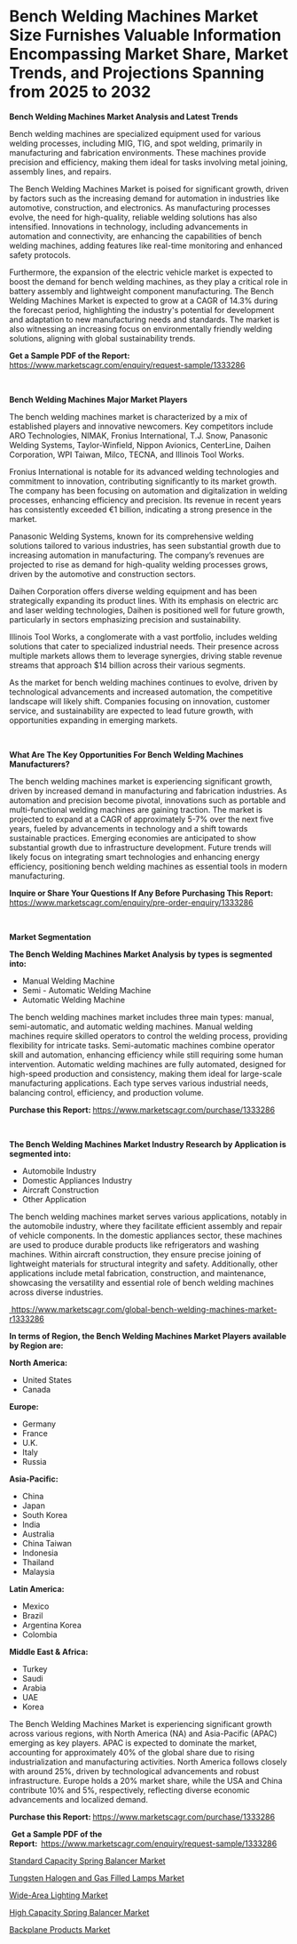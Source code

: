 <p><h1>Bench Welding Machines Market Size Furnishes Valuable Information Encompassing Market Share, Market Trends, and Projections Spanning from 2025 to 2032</h1></p><p><strong>Bench Welding Machines Market Analysis and Latest Trends</strong></p>
<p><p>Bench welding machines are specialized equipment used for various welding processes, including MIG, TIG, and spot welding, primarily in manufacturing and fabrication environments. These machines provide precision and efficiency, making them ideal for tasks involving metal joining, assembly lines, and repairs.</p><p>The Bench Welding Machines Market is poised for significant growth, driven by factors such as the increasing demand for automation in industries like automotive, construction, and electronics. As manufacturing processes evolve, the need for high-quality, reliable welding solutions has also intensified. Innovations in technology, including advancements in automation and connectivity, are enhancing the capabilities of bench welding machines, adding features like real-time monitoring and enhanced safety protocols.</p><p>Furthermore, the expansion of the electric vehicle market is expected to boost the demand for bench welding machines, as they play a critical role in battery assembly and lightweight component manufacturing. The Bench Welding Machines Market is expected to grow at a CAGR of 14.3% during the forecast period, highlighting the industry's potential for development and adaptation to new manufacturing needs and standards. The market is also witnessing an increasing focus on environmentally friendly welding solutions, aligning with global sustainability trends.</p></p>
<p><strong>Get a Sample PDF of the Report:&nbsp;</strong> <a href="https://www.marketscagr.com/enquiry/request-sample/1333286?utm_campaign=2012&utm_medium=2&utm_source=Github&utm_content=ia&utm_term=24032025&utm_id=bench-welding-machines">https://www.marketscagr.com/enquiry/request-sample/1333286</a></p>
<p>&nbsp;</p>
<p><strong>Bench Welding Machines Major Market Players</strong></p>
<p><p>The bench welding machines market is characterized by a mix of established players and innovative newcomers. Key competitors include ARO Technologies, NIMAK, Fronius International, T.J. Snow, Panasonic Welding Systems, Taylor-Winfield, Nippon Avionics, CenterLine, Daihen Corporation, WPI Taiwan, Milco, TECNA, and Illinois Tool Works.</p><p>Fronius International is notable for its advanced welding technologies and commitment to innovation, contributing significantly to its market growth. The company has been focusing on automation and digitalization in welding processes, enhancing efficiency and precision. Its revenue in recent years has consistently exceeded €1 billion, indicating a strong presence in the market.</p><p>Panasonic Welding Systems, known for its comprehensive welding solutions tailored to various industries, has seen substantial growth due to increasing automation in manufacturing. The company’s revenues are projected to rise as demand for high-quality welding processes grows, driven by the automotive and construction sectors.</p><p>Daihen Corporation offers diverse welding equipment and has been strategically expanding its product lines. With its emphasis on electric arc and laser welding technologies, Daihen is positioned well for future growth, particularly in sectors emphasizing precision and sustainability.</p><p>Illinois Tool Works, a conglomerate with a vast portfolio, includes welding solutions that cater to specialized industrial needs. Their presence across multiple markets allows them to leverage synergies, driving stable revenue streams that approach $14 billion across their various segments.</p><p>As the market for bench welding machines continues to evolve, driven by technological advancements and increased automation, the competitive landscape will likely shift. Companies focusing on innovation, customer service, and sustainability are expected to lead future growth, with opportunities expanding in emerging markets.</p></p>
<p>&nbsp;</p>
<p><strong>What Are The Key Opportunities For Bench Welding Machines Manufacturers?</strong></p>
<p><p>The bench welding machines market is experiencing significant growth, driven by increased demand in manufacturing and fabrication industries. As automation and precision become pivotal, innovations such as portable and multi-functional welding machines are gaining traction. The market is projected to expand at a CAGR of approximately 5-7% over the next five years, fueled by advancements in technology and a shift towards sustainable practices. Emerging economies are anticipated to show substantial growth due to infrastructure development. Future trends will likely focus on integrating smart technologies and enhancing energy efficiency, positioning bench welding machines as essential tools in modern manufacturing.</p></p>
<p><strong>Inquire or Share Your Questions If Any Before Purchasing This Report:</strong> <a href="https://www.marketscagr.com/enquiry/pre-order-enquiry/1333286?utm_campaign=2012&utm_medium=2&utm_source=Github&utm_content=ia&utm_term=24032025&utm_id=bench-welding-machines">https://www.marketscagr.com/enquiry/pre-order-enquiry/1333286</a></p>
<p>&nbsp;</p>
<p><strong>Market Segmentation</strong></p>
<p><strong>The Bench Welding Machines Market Analysis by types is segmented into:</strong></p>
<p><ul><li>Manual Welding Machine</li><li>Semi - Automatic Welding Machine</li><li>Automatic Welding Machine</li></ul></p>
<p><p>The bench welding machines market includes three main types: manual, semi-automatic, and automatic welding machines. Manual welding machines require skilled operators to control the welding process, providing flexibility for intricate tasks. Semi-automatic machines combine operator skill and automation, enhancing efficiency while still requiring some human intervention. Automatic welding machines are fully automated, designed for high-speed production and consistency, making them ideal for large-scale manufacturing applications. Each type serves various industrial needs, balancing control, efficiency, and production volume.</p></p>
<p><strong>Purchase this Report:&nbsp;</strong><a href="https://www.marketscagr.com/purchase/1333286?utm_campaign=2012&utm_medium=2&utm_source=Github&utm_content=ia&utm_term=24032025&utm_id=bench-welding-machines">https://www.marketscagr.com/purchase/1333286</a></p>
<p>&nbsp;</p>
<p><strong>The Bench Welding Machines Market Industry Research by Application is segmented into:</strong></p>
<p><ul><li>Automobile Industry</li><li>Domestic Appliances Industry</li><li>Aircraft Construction</li><li>Other Application</li></ul></p>
<p><p>The bench welding machines market serves various applications, notably in the automobile industry, where they facilitate efficient assembly and repair of vehicle components. In the domestic appliances sector, these machines are used to produce durable products like refrigerators and washing machines. Within aircraft construction, they ensure precise joining of lightweight materials for structural integrity and safety. Additionally, other applications include metal fabrication, construction, and maintenance, showcasing the versatility and essential role of bench welding machines across diverse industries.</p></p>
<p><a href="https://www.marketscagr.com/global-bench-welding-machines-market-r1333286?utm_campaign=2012&utm_medium=2&utm_source=Github&utm_content=ia&utm_term=24032025&utm_id=bench-welding-machines">&nbsp;https://www.marketscagr.com/global-bench-welding-machines-market-r1333286</a></p>
<p><strong>In terms of Region, the Bench Welding Machines Market Players available by Region are:</strong></p>
<p>
    <p> <strong> North America: </strong>
        <ul>
            <li>United States</li>
            <li>Canada</li>
        </ul>
        </p> 
    <p> <strong> Europe: </strong>
        <ul>
            <li>Germany</li>
            <li>France</li>
            <li>U.K.</li>
            <li>Italy</li>
            <li>Russia</li>
        </ul>
        </p> 
    <p> <strong> Asia-Pacific: </strong>
        <ul>
            <li>China</li>
            <li>Japan</li>
            <li>South Korea</li>
            <li>India</li>
            <li>Australia</li>
            <li>China Taiwan</li>
            <li>Indonesia</li>
            <li>Thailand</li>
            <li>Malaysia</li>
        </ul>
        </p> 
    <p> <strong> Latin America: </strong>
        <ul>
            <li>Mexico</li>
            <li>Brazil</li>
            <li>Argentina Korea</li>
            <li>Colombia</li>
        </ul>
        </p> 
    <p> <strong> Middle East & Africa: </strong>
        <ul>
            <li>Turkey</li>
            <li>Saudi</li>
            <li>Arabia</li>
            <li>UAE</li>
            <li>Korea</li>
        </ul>
    </p>
    </p>
<p><p>The Bench Welding Machines Market is experiencing significant growth across various regions, with North America (NA) and Asia-Pacific (APAC) emerging as key players. APAC is expected to dominate the market, accounting for approximately 40% of the global share due to rising industrialization and manufacturing activities. North America follows closely with around 25%, driven by technological advancements and robust infrastructure. Europe holds a 20% market share, while the USA and China contribute 10% and 5%, respectively, reflecting diverse economic advancements and localized demand.</p></p>
<p><strong>Purchase this Report: </strong><a href="https://www.marketscagr.com/purchase/1333286?utm_campaign=2012&utm_medium=2&utm_source=Github&utm_content=ia&utm_term=24032025&utm_id=bench-welding-machines">https://www.marketscagr.com/purchase/1333286</a></p>
<p>&nbsp;<strong>Get a Sample PDF of the Report:&nbsp;&nbsp;</strong><a href="https://www.marketscagr.com/enquiry/request-sample/1333286?utm_campaign=2012&utm_medium=2&utm_source=Github&utm_content=ia&utm_term=24032025&utm_id=bench-welding-machines">https://www.marketscagr.com/enquiry/request-sample/1333286</a></p>
<p><strong></strong></p>
<p><p><a href="https://github.com/piskofraisel/Market-Research-Report-List-1/blob/main/standard-capacity-spring-balancer-market.md?utm_campaign=2012&utm_medium=2&utm_source=Github&utm_content=ia&utm_term=24032025&utm_id=bench-welding-machines">Standard Capacity Spring Balancer Market</a></p><p><a href="https://github.com/ChiragRP21/Market-Research-Report-List-7/blob/main/tungsten-halogen-and-gas-filled-lamps-market.md?utm_campaign=2012&utm_medium=2&utm_source=Github&utm_content=ia&utm_term=24032025&utm_id=bench-welding-machines">Tungsten Halogen and Gas Filled Lamps Market</a></p><p><a href="https://github.com/fettycahow90/Market-Research-Report-List-1/blob/main/wide-area-lighting-market.md?utm_campaign=2012&utm_medium=2&utm_source=Github&utm_content=ia&utm_term=24032025&utm_id=bench-welding-machines">Wide-Area Lighting Market</a></p><p><a href="https://github.com/grimssummouc/Market-Research-Report-List-1/blob/main/high-capacity-spring-balancer-market.md?utm_campaign=2012&utm_medium=2&utm_source=Github&utm_content=ia&utm_term=24032025&utm_id=bench-welding-machines">High Capacity Spring Balancer Market</a></p><p><a href="https://github.com/zahrigayda1h/Market-Research-Report-List-1/blob/main/backplane-products-market.md?utm_campaign=2012&utm_medium=2&utm_source=Github&utm_content=ia&utm_term=24032025&utm_id=bench-welding-machines">Backplane Products Market</a></p></p>